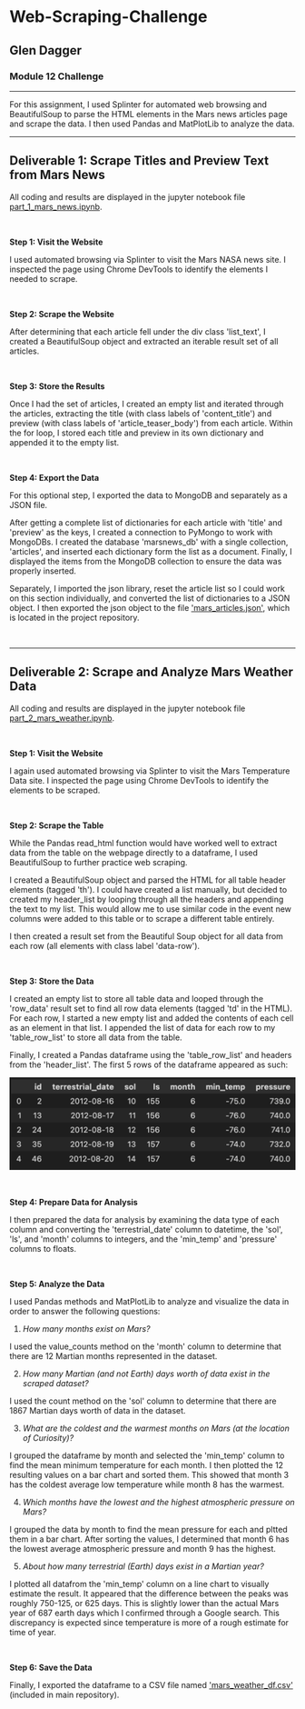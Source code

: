 # Web-Scraping-Challenge
## Glen Dagger

### Module 12 Challenge

<hr>

For this assignment, I used Splinter for automated web browsing and BeautifulSoup to parse the HTML elements in the Mars news articles page and scrape the data. I then used Pandas and MatPlotLib to analyze the data.

<hr>

## Deliverable 1: Scrape Titles and Preview Text from Mars News

All coding and results are displayed in the jupyter notebook file [part_1_mars_news.ipynb](part_1_mars_news.ipynb).

<br>

<strong>Step 1: Visit the Website</strong>

I used automated browsing via Splinter to visit the Mars NASA news site. I inspected the page using Chrome DevTools to identify the elements I needed to scrape.

<br>

<strong>Step 2: Scrape the Website</strong>

After determining that each article fell under the div class 'list_text', I created a BeautifulSoup object and extracted an iterable result set of all articles.

<br>

<strong>Step 3: Store the Results</strong>

Once I had the set of articles, I created an empty list and iterated through the articles, extracting the title (with class labels of 'content_title') and preview (with class labels of 'article_teaser_body') from each article. Within the for loop, I stored each title and preview in its own dictionary and appended it to the empty list.

<br>

<strong>Step 4: Export the Data</strong>

For this optional step, I exported the data to MongoDB and separately as a JSON file.

After getting a complete list of dictionaries for each article with 'title' and 'preview' as the keys, I created a connection to PyMongo to work with MongoDBs. I created the database 'marsnews_db' with a single collection, 'articles', and inserted each dictionary form the list as a document. Finally, I displayed the items from the MongoDB collection to ensure the data was properly inserted.

Separately, I imported the json library, reset the article list so I could work on this section individually, and converted the list of dictionaries to a JSON object. I then exported the json object to the file ['mars_articles.json'](mars_articles.json), which is located in the project repository.

<br>

<hr>

## Deliverable 2: Scrape and Analyze Mars Weather Data

All coding and results are displayed in the jupyter notebook file [part_2_mars_weather.ipynb](part_2_mars_weather.ipynb).

<br>

<strong>Step 1: Visit the Website</strong>

I again used automated browsing via Splinter to visit the Mars Temperature Data site. I inspected the page using Chrome DevTools to identify the elements to be scraped. 

<br>

<strong>Step 2: Scrape the Table</strong>

While the Pandas read_html function would have worked well to extract data from the table on the webpage directly to a dataframe, I used BeautifulSoup to further practice web scraping.

I created a BeautifulSoup object and parsed the HTML for all table header elements (tagged 'th'). I could have created a list manually, but decided to created my header_list by looping through all the headers and appending the text to my list. This would allow me to use similar code in the event new columns were added to this table or to scrape a different table entirely.

I then created a result set from the Beautiful Soup object for all data from each row (all elements with class label 'data-row').

<br>

<strong>Step 3: Store the Data</strong>

I created an empty list to store all table data and looped through the 'row_data' result set to find all row data elements (tagged 'td' in the HTML). For each row, I started a new empty list and added the contents of each cell as an element in that list. I appended the list of data for each row to my 'table_row_list' to store all data from the table.

Finally, I created a Pandas dataframe using the 'table_row_list' and headers from the 'header_list'. The first 5 rows of the dataframe appeared as such:

![marsweather_df](mars_weather_df_screenshot.png)

<br>

<strong>Step 4: Prepare Data for Analysis</strong>

I then prepared the data for analysis by examining the data type of each column and converting the 'terrestrial_date' column to datetime, the 'sol', 'ls', and 'month' columns to integers, and the 'min_temp' and 'pressure' columns to floats.

<br>

<strong>Step 5: Analyze the Data</strong>

I used Pandas methods and MatPlotLib to analyze and visualize the data in order to answer the following questions:

1. *How many months exist on Mars?*

I used the value_counts method on the 'month' column to determine that there are 12 Martian months represented in the dataset.


2. *How many Martian (and not Earth) days worth of data exist in the scraped dataset?*

I used the count method on the 'sol' column to determine that there are 1867 Martian days worth of data in the dataset.


3. *What are the coldest and the warmest months on Mars (at the location of Curiosity)?*

I grouped the dataframe by month and selected the 'min_temp' column to find the mean minimum temperature for each month. I then plotted the 12 resulting values on a bar chart and sorted them. This showed that month 3 has the coldest average low temperature while month 8 has the warmest.


4. *Which months have the lowest and the highest atmospheric pressure on Mars?*

I grouped the data by month to find the mean pressure for each and pltted them in a bar chart. After sorting the values, I determined that month 6 has the lowest average atmospheric pressure and month 9 has the highest.

5. *About how many terrestrial (Earth) days exist in a Martian year?*

I plotted all datafrom the 'min_temp' column on a line chart to visually estimate the result. It appeared that the difference between the peaks was roughly 750-125, or 625 days. This is slightly lower than the actual Mars year of 687 earth days which I confirmed through a Google search. This discrepancy is expected since temperature is more of a rough estimate for time of year.

<br>

<strong>Step 6: Save the Data</strong>

Finally, I exported the dataframe to a CSV file named ['mars_weather_df.csv'](mars_weather_df.csv) (included in main repository).